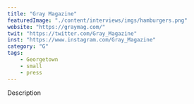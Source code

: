 ```yaml
---
title: "Gray Magazine"
featuredImage: "./content/interviews/imgs/hamburgers.png"
website: "https://graymag.com/"
twit: "https://twitter.com/Gray_Magazine"
inst: "https://www.instagram.com/Gray_Magazine"
category: "G"
tags:
    - Georgetown
    - small
    - press
---
```


Description

